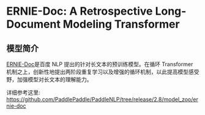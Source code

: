 # ERNIE-Doc: A Retrospective Long-Document Modeling Transformer

## 模型简介
[ERNIE-Doc](https://arxiv.org/abs/2012.15688)是百度 NLP 提出的针对长文本的预训练模型。在循环 Transformer 机制之上，创新性地提出两阶段重复学习以及增强的循环机制，以此提高模型感受野，加强模型对长文本的理解能力。

详细参考这里: https://github.com/PaddlePaddle/PaddleNLP/tree/release/2.8/model_zoo/ernie-doc
